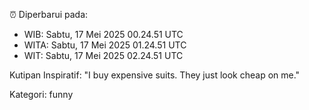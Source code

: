 ⏰ Diperbarui pada:
- WIB: Sabtu, 17 Mei 2025 00.24.51 UTC
- WITA: Sabtu, 17 Mei 2025 01.24.51 UTC
- WIT: Sabtu, 17 Mei 2025 02.24.51 UTC

Kutipan Inspiratif:
"I buy expensive suits. They just look cheap on me."


Kategori: funny

